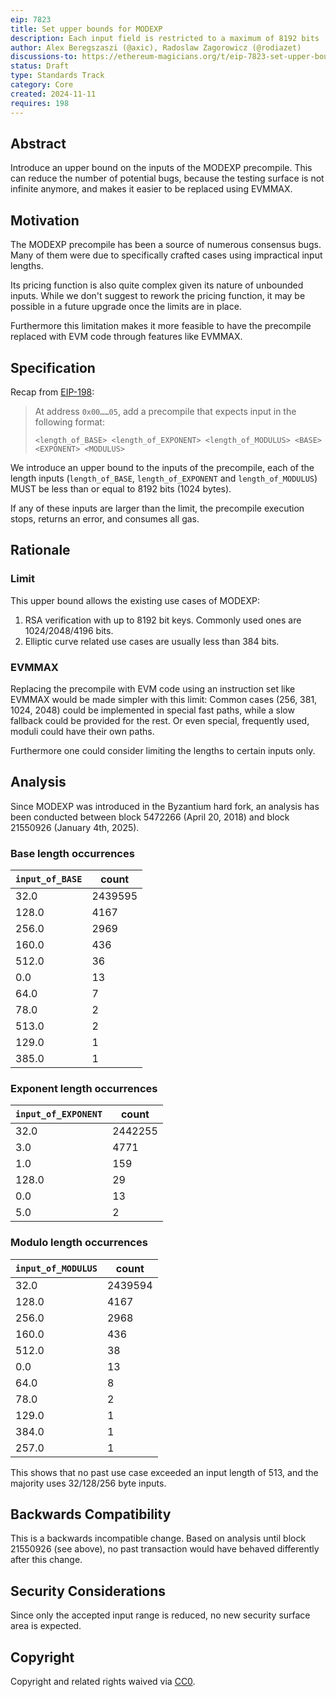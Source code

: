 ```yaml
---
eip: 7823
title: Set upper bounds for MODEXP
description: Each input field is restricted to a maximum of 8192 bits
author: Alex Beregszaszi (@axic), Radoslaw Zagorowicz (@rodiazet)
discussions-to: https://ethereum-magicians.org/t/eip-7823-set-upper-bounds-for-modexp/21798
status: Draft
type: Standards Track
category: Core
created: 2024-11-11
requires: 198
---
```


## Abstract

Introduce an upper bound on the inputs of the MODEXP precompile. This can reduce the number of potential bugs, because the testing surface is not infinite anymore, and makes it easier to be replaced using EVMMAX.

## Motivation

The MODEXP precompile has been a source of numerous consensus bugs. Many of them were due to specifically crafted cases using impractical input lengths.

Its pricing function is also quite complex given its nature of unbounded inputs. While we don't suggest to rework the pricing function, it may be possible in a future upgrade once the limits are in place.

Furthermore this limitation makes it more feasible to have the precompile replaced with EVM code through features like EVMMAX.

## Specification

Recap from [EIP-198](./eip-198.md):
> At address `0x00……05`, add a precompile that expects input in the following format:
> 
> `<length_of_BASE> <length_of_EXPONENT> <length_of_MODULUS> <BASE> <EXPONENT> <MODULUS>`

We introduce an upper bound to the inputs of the precompile, each of the length inputs (`length_of_BASE`, `length_of_EXPONENT` and `length_of_MODULUS`) MUST be less than or equal to 8192 bits (1024 bytes).

If any of these inputs are larger than the limit, the precompile execution stops, returns an error, and consumes all gas.
    
## Rationale

### Limit

This upper bound allows the existing use cases of MODEXP:

1. RSA verification with up to 8192 bit keys. Commonly used ones are 1024/2048/4196 bits.
2. Elliptic curve related use cases are usually less than 384 bits.

### EVMMAX

Replacing the precompile with EVM code using an instruction set like EVMMAX would be made simpler with this limit: Common cases (256, 381, 1024, 2048) could be implemented in special fast paths, while a slow fallback could be provided for the rest. Or even special, frequently used, moduli could have their own paths.

Furthermore one could consider limiting the lengths to certain inputs only.

## Analysis

Since MODEXP was introduced in the Byzantium hard fork, an analysis has been conducted between block 5472266 (April 20, 2018) and block 21550926 (January 4th, 2025).

### Base length occurrences

| `input_of_BASE` | count |
|-----------------|-------|
| 32.0	| 2439595 |
| 128.0	| 4167 |
| 256.0	| 2969 |
| 160.0	| 436 |
| 512.0	| 36 |
| 0.0	| 13 |
| 64.0	| 7 |
| 78.0	| 2 |
| 513.0	| 2 |
| 129.0	| 1 |
| 385.0	| 1 |

### Exponent length occurrences

| `input_of_EXPONENT` | count |
|---------------------|-------|
| 32.0	| 2442255 |
| 3.0	| 4771 |
| 1.0	| 159 |
| 128.0	| 29 |
| 0.0	| 13 |
| 5.0	| 2 |

### Modulo length occurrences

| `input_of_MODULUS` | count |
|--------------------|-------|
| 32.0	| 2439594 |
| 128.0	| 4167 |
| 256.0	| 2968 |
| 160.0	| 436 |
| 512.0	| 38 |
| 0.0	| 13 |
| 64.0	| 8 |
| 78.0	| 2 |
| 129.0	| 1 |
| 384.0	| 1 |
| 257.0	| 1 |

This shows that no past use case exceeded an input length of 513, and the majority uses 32/128/256 byte inputs.

## Backwards Compatibility

This is a backwards incompatible change. Based on analysis until block 21550926 (see above), no past transaction would have behaved differently after this change.

## Security Considerations

Since only the accepted input range is reduced, no new security surface area is expected.

## Copyright

Copyright and related rights waived via [CC0](../LICENSE.md).
